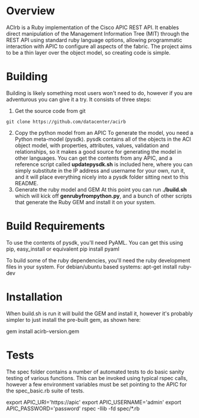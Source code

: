 # Overview
ACIrb is a Ruby implementation of the Cisco APIC REST API. It enables direct manipulation of the Management Information Tree (MIT) through the REST API using standard ruby language options, allowing programmatic interaction with APIC to configure all aspects of the fabric. The project aims to be a thin layer over the object model, so creating code is simple. 

# Building
Building is likely something most users won't need to do, however if you are adventurous you can give it a try. It consists of three steps:
1. Get the source code from git
```
git clone https://github.com/datacenter/acirb
```
2. Copy the python model from an APIC
To generate the model, you need a Python meta-model (pysdk). pysdk contains all of the objects in the ACI object model, with properties, attributes, values, validation and relationships, so it makes a good source for generating the model in other languages. You can get the contents from any APIC, and a reference script called **updatepysdk.sh** is included here, where you can simply substitute in the IP address and username for your own, run it, and it will place everything nicely into a pysdk folder sitting next to this README.
3. Generate the ruby model and GEM
At this point you can run **./build.sh** which will kick off **genrubyfrompython.py**, and a bunch of other scripts that generate the Ruby GEM and install it on your system.

# Build Requirements
To use the contents of pysdk, you'll need PyAML. You can get this using pip, easy_install or equivalent
   pip install pyaml

To build some of the ruby dependencies, you'll need the ruby development files in your system. For debian/ubuntu based systems:
    apt-get install ruby-dev

# Installation
When build.sh is run it will build the GEM and install it, however it's probably simpler to just install the pre-built gem, as shown here:

   gem install acirb-version.gem

# Tests
The spec folder contains a number of automated tests to do basic sanity testing of various functions. This can be invoked using typical rspec calls, however a few environment variables must be set pointing to the APIC for the spec_basic.rb suite of tests.

   export APIC_URI='https://apic'
   export APIC_USERNAME='admin'
   export APIC_PASSWORD='password'
   rspec -Ilib -fd spec/*.rb
